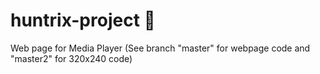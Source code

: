 # huntrix-project 🎵
Web page for Media Player
(See branch "master" for webpage code and "master2" for 320x240 code)
